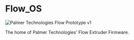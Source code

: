 # Flow_OS
![Palmer Technologies Flow Prototype v1](https://lh3.googleusercontent.com/tUeWHPSN4Rbw55u7juFBW_yO3Cze5QQO86wng_RwMSurcfyYwtBKf9AGMl6pCZVYYDnntov1EURbv2yIQU-jGCOXNTBzHzSUi8FvZwcDx7TkdjcQhZI3L4koe0rp2C4wzIOsRNb5pY-TS6SnOCJQXDUPMw30w-GuQojLlxlPcOlbufa7j_9QvVFoDoBrtWN9VgXi3rJ4ICpjCrt4hZWsnpgLRGLrppTJVCx7Pq9SK9hm6yHhGklSVmfTJOZRkaN3VTGbKjAMlJ_fGDzm-pXGZzw4W0YCL6-u2HPk8S_vR5lVUmP7jPcBI1U5IavylFFp8EvYE3TzAkKqkuxA45k8skTSGawsmdgAJuXHpjoI4YUaczoZju0APUpf7CjV4Vmj3pl4MlnwZMK4E9uXnRiDIYQtLl5S9SbSm3airM5Z8yt_0okXa9PxRnGQMP5R3aTpB5H5unn9UF9AhHAsRSiXTQtUh4EG3M7p_1dDaRUYld_As1jAZKmUGT2t4eNCmLP7XvjtVqY07yWUAja9gHxhStjCRJ2gQfmdnl9bzTPChJhhqp9mMgwEhjj7hoHIzfCJaSb6E3Pr3RzJNYE8dU9yo9exgzyIlnEHZUFkZlLBOtKM5RAVM5cdL2NdxGO3Ei1Xzs5Etcz33K_Ebal9ymxVuWkf1Occ2QCJXLmXBGM_iMJ9R18fvZx97tZxip8=w1280-h353-no?authuser=4)

The home of Palmer Technologies' Flow Extruder Firmware. 
